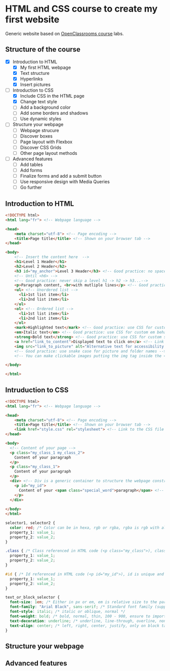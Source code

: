 # HTML and CSS course to create my first website

Generic website based on [OpenClassrooms course](https://openclassrooms.com/fr/courses/1603881-creez-votre-site-web-avec-html5-et-css3) labs.

## Structure of the course

- [x] Introduction to HTML
  - [x] My first HTML webpage
  - [x] Text structure
  - [x] Hyperlinks
  - [x] Insert pictures
- [ ] Introduction to CSS
  - [x] Include CSS in the HTML page
  - [x] Change text style
  - [ ] Add a background color
  - [ ] Add some borders and shadows
  - [ ] Use dynamic styles
- [ ] Structure your webpage
  - [ ] Webpage strucure
  - [ ] Discover boxes
  - [ ] Page layout with Flexbox
  - [ ] Discover CSS Grids
  - [ ] Other page layout methods
- [ ] Advanced features
  - [ ] Add tables
  - [ ] Add forms
  - [ ] Finalize forms and add a submit button
  - [ ] Use responsive design with Media Queries
  - [ ] Go further

## Introduction to HTML

```html
<!DOCTYPE html>
<html lang="fr"> <!-- Webpage language -->

<head>
    <meta charset="utf-8"> <!-- Page encoding -->
    <title>Page title</title> <!-- Shown on your browser tab -->
</head>

<body>
    <!-- Insert the content here  -->
    <h1>Level 1 Header</h1>
    <h2>Level 2 Header</h2>
    <h3 id="my_anchor">Level 3 Header</h3> <!-- Good practice: no space or special characters in the anchor id, used in href and CSS styling -->
    <!-- Until <h6> -->
    <!-- Good practice: never skip a level h1 -> h2 -> h3...-->
    <p>Paragraph content, <br>with mutliple lines</p> <!-- Good practice: only one <br> and choose the size of the line break in CSS -->
    <ul> <!-- Unordered list -->
      <li>1st list item</li>
      <li>2nd list item</li>
    </ul>
    <ol> <!-- Ordered list -->
      <li>1st list item</li>
      <li>2nd list item</li>
    </ol>
    <mark>Highlighted text</mark> <!-- Good practice: use CSS for custom mark behaviour -->
    <em>Italic text</em> <!-- Good practice: use CSS for custom em behaviour -->
    <strong>Bold text</strong> <!-- Good practice: use CSS for custom strong behaviour -->
    <a href="link_to_content">Displayed text to click on</a> <!-- Link can be URL, relative path to other file (HTML file will be displayed, other file extensions will be downloaded), anchor using "#my_anchor" which you can combine with a link to another HTML file "relative/path/to/page.html#anchor_id, <target="_blank"> opens a new tab, "mailto:em@iladdress.com" opens e-mail app -->
    <img src="link_to_picture" alt="Alternative text for accessibility and references" title="Text to display on hover"> <!-- src has the same behaviour as href -->
    <!-- Good practice: use snake case for picture and folder names -->
    <!-- You can make clickable images putting the img tag inside the <a></a> tags -->

</body>

</html>
```

## Intruduction to CSS

```html
<!DOCTYPE html>
<html lang="fr"> <!-- Webpage language -->

<head>
    <meta charset="utf-8"> <!-- Page encoding -->
    <title>Page title</title> <!-- Shown on your browser tab -->
    <link href="style.css" rel="stylesheet"> <!-- Link to the CSS file -->
</head>

<body>
  <!-- Content of your page -->
  <p class="my_class_1 my_class_2">
    Content of your paragraph
  </p>
  <p class="my_class_1">
    Content of your paragraph
  </p>
  <div> <!-- Div is a generic container to structure the webpage construction, can be used to group elements -->
    <p id="my_id">
      Content of your <span class="special_word">paragraph</span> <!-- Span is a generic inline container, to reach a single element in a list of them (a word in a paragraph for example) -->
    </p>
  </div>
  
</body>
</html>
```

```css
selector1, selector2 {
  color: red; /* Color can be in hexa, rgb or rgba, rgba is rgb with alpha channel for transparency */
  property_1: value_1;
  property_2: value_2;
}

.class { /* Class referenced in HTML code (<p class="my_class">), class has a thiner description of elements and can be applied to multiple elements */
  property_1: value_1;
  property_2: value_2;
}

#id { /* Id referenced in HTML code (<p id="my_id">), id is unique and can only be applied to one element */
  property_1: value_1;
  property_2: value_2;
}

text_or_block_selector {
  font-size: 1em; /* Either in px or em, em is relative size to the parent element and is prefered for responsiveness */
  font-family: "Arial Black", sans-serif; /* Standard font family (supported by all browsers): Arial Black, Futura, Helvetica, Impact, Trebuchet MS, Verdana. You can import your own font family using Google Fonts or by using local custom fonts */
  font-style: italic; /* italic or oblique, normal */
  font-weight: bold; /* bold, normal, thin, 100 - 900, ensure to import all weights and styles of the custom font you are using */
  text-decoration: underline; /* underline, line-through, overline, none */
  text-align: center; /* left, right, center, justify, only on block tags <p>, <div>, <h1>... */
}
```

## Structure your webpage

## Advanced features
